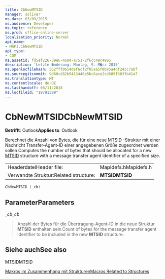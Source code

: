 ```yaml
---
title: CbNewMTSID
manager: soliver
ms.date: 03/09/2015
ms.audience: Developer
ms.topic: reference
ms.prod: office-online-server
localization_priority: Normal
api_name:
- MAPI.CbNewMTSID
api_type:
- COM
ms.assetid: fd5ef226-39e6-4604-a751-2f6cc49c4895
description: 'Letzte �nderung: Montag, 9. M�rz 2015'
ms.openlocfilehash: 562fff0654def6cf2f05aa5f0b95a4df243c7abf
ms.sourcegitcommit: 9d60cd82b5413446e5bc8ace2cd689f683fb41a7
ms.translationtype: MT
ms.contentlocale: de-DE
ms.lasthandoff: 06/11/2018
ms.locfileid: "19791389"
---
```

# <a name="cbnewmtsid"></a><span data-ttu-id="a0e97-103">CbNewMTSID</span><span class="sxs-lookup"><span data-stu-id="a0e97-103">CbNewMTSID</span></span>

  
  
<span data-ttu-id="a0e97-104">**Betrifft**: Outlook</span><span class="sxs-lookup"><span data-stu-id="a0e97-104">**Applies to**: Outlook</span></span> 
  
<span data-ttu-id="a0e97-105">Berechnet die Anzahl von Bytes, die für eine neue [MTSID](mtsid.md) -Struktur mit einer Nachricht Transfer-Agent-ID einer angegebenen Größe zugeordnet werden sollen.</span><span class="sxs-lookup"><span data-stu-id="a0e97-105">Computes the number of bytes that should be allocated for a new [MTSID](mtsid.md) structure with a message transfer agent identifier of a specified size.</span></span> 
  
|||
|:-----|:-----|
|<span data-ttu-id="a0e97-106">Headerdatei</span><span class="sxs-lookup"><span data-stu-id="a0e97-106">Header file:</span></span>  <br/> |<span data-ttu-id="a0e97-107">Mapidefs.h</span><span class="sxs-lookup"><span data-stu-id="a0e97-107">Mapidefs.h</span></span>  <br/> |
|<span data-ttu-id="a0e97-108">Verwandte Struktur:</span><span class="sxs-lookup"><span data-stu-id="a0e97-108">Related structure:</span></span>  <br/> |<span data-ttu-id="a0e97-109">**MTSID**</span><span class="sxs-lookup"><span data-stu-id="a0e97-109">**MTSID**</span></span> <br/> |
   
```cpp
CbNewMTSID (_cb)
```

## <a name="parameters"></a><span data-ttu-id="a0e97-110">Parameter</span><span class="sxs-lookup"><span data-stu-id="a0e97-110">Parameters</span></span>

 <span data-ttu-id="a0e97-111">__cb_</span><span class="sxs-lookup"><span data-stu-id="a0e97-111">__cb_</span></span>
  
> <span data-ttu-id="a0e97-112">Anzahl der Bytes für die Übertragung-Agent-ID in die neue Struktur **MTSID** enthalten sein.</span><span class="sxs-lookup"><span data-stu-id="a0e97-112">Count of bytes for the message transfer agent identifier to be included in the new **MTSID** structure.</span></span> 
    
## <a name="see-also"></a><span data-ttu-id="a0e97-113">Siehe auch</span><span class="sxs-lookup"><span data-stu-id="a0e97-113">See also</span></span>



[<span data-ttu-id="a0e97-114">MTSID</span><span class="sxs-lookup"><span data-stu-id="a0e97-114">MTSID</span></span>](mtsid.md)


[<span data-ttu-id="a0e97-115">Makros im Zusammenhang mit Strukturen</span><span class="sxs-lookup"><span data-stu-id="a0e97-115">Macros Related to Structures</span></span>](macros-related-to-structures.md)

